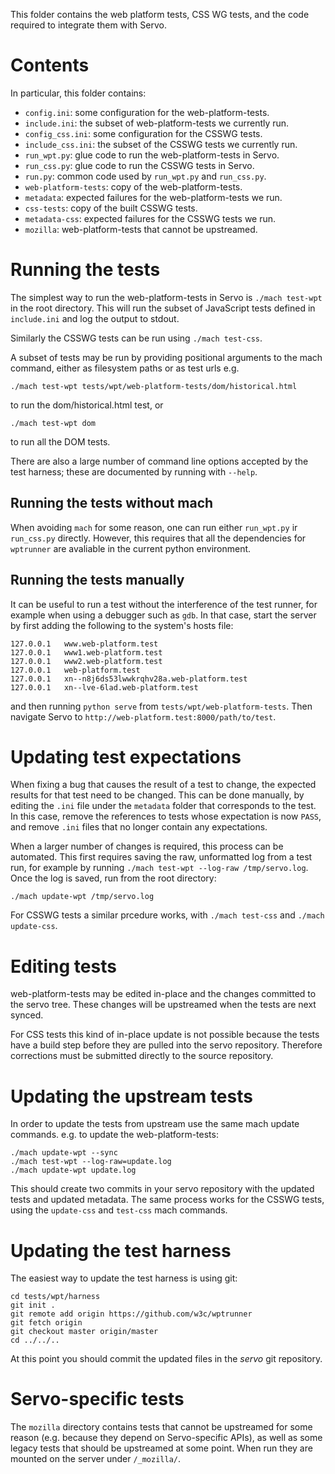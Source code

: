 This folder contains the web platform tests, CSS WG tests, and the
code required to integrate them with Servo.

Contents
========

In particular, this folder contains:

* `config.ini`: some configuration for the web-platform-tests.
* `include.ini`: the subset of web-platform-tests we currently run.
* `config_css.ini`: some configuration for the CSSWG tests.
* `include_css.ini`: the subset of the CSSWG tests we currently run.
* `run_wpt.py`: glue code to run the web-platform-tests in Servo.
* `run_css.py`: glue code to run the CSSWG tests in Servo.
* `run.py`: common code used by `run_wpt.py` and `run_css.py`.
* `web-platform-tests`: copy of the web-platform-tests.
* `metadata`: expected failures for the web-platform-tests we run.
* `css-tests`: copy of the built CSSWG tests.
* `metadata-css`: expected failures for the CSSWG tests we run.
* `mozilla`: web-platform-tests that cannot be upstreamed.

Running the tests
=================

The simplest way to run the web-platform-tests in Servo is `./mach
test-wpt` in the root directory. This will run the subset of
JavaScript tests defined in `include.ini` and log the output to
stdout.

Similarly the CSSWG tests can be run using `./mach test-css`.

A subset of tests may be run by providing positional arguments to the
mach command, either as filesystem paths or as test urls e.g.

    ./mach test-wpt tests/wpt/web-platform-tests/dom/historical.html

to run the dom/historical.html test, or

    ./mach test-wpt dom

to run all the DOM tests.

There are also a large number of command line options accepted by the
test harness; these are documented by running with `--help`.

Running the tests without mach
------------------------------

When avoiding `mach` for some reason, one can run either `run_wpt.py`
ir `run_css.py` directly. However, this requires that all the
dependencies for `wptrunner` are avaliable in the current python
environment.

Running the tests manually
--------------------------

It can be useful to run a test without the interference of the test runner, for
example when using a debugger such as `gdb`. In that case, start the server by
first adding the following to the system's hosts file:

    127.0.0.1   www.web-platform.test
    127.0.0.1   www1.web-platform.test
    127.0.0.1   www2.web-platform.test
    127.0.0.1   web-platform.test
    127.0.0.1   xn--n8j6ds53lwwkrqhv28a.web-platform.test
    127.0.0.1   xn--lve-6lad.web-platform.test

and then running `python serve` from `tests/wpt/web-platform-tests`.
Then navigate Servo to `http://web-platform.test:8000/path/to/test`.

Updating test expectations
==========================

When fixing a bug that causes the result of a test to change, the expected
results for that test need to be changed. This can be done manually, by editing
the `.ini` file under the `metadata` folder that corresponds to the test. In
this case, remove the references to tests whose expectation is now `PASS`, and
remove `.ini` files that no longer contain any expectations.

When a larger number of changes is required, this process can be automated.
This first requires saving the raw, unformatted log from a test run, for
example by running `./mach test-wpt --log-raw /tmp/servo.log`. Once the
log is saved, run from the root directory:

    ./mach update-wpt /tmp/servo.log

For CSSWG tests a similar prcedure works, with `./mach test-css` and
`./mach update-css`.

Editing tests
=============

web-platform-tests may be edited in-place and the changes committed to
the servo tree. These changes will be upstreamed when the tests are
next synced.

For CSS tests this kind of in-place update is not possible because the
tests have a build step before they are pulled into the servo
repository. Therefore corrections must be submitted directly to the
source repository.

Updating the upstream tests
===========================

In order to update the tests from upstream use the same mach update
commands. e.g. to update the web-platform-tests:

    ./mach update-wpt --sync
    ./mach test-wpt --log-raw=update.log
    ./mach update-wpt update.log

This should create two commits in your servo repository with the
updated tests and updated metadata. The same process works for the
CSSWG tests, using the `update-css` and `test-css` mach commands.

Updating the test harness
=========================

The easiest way to update the test harness is using git:

    cd tests/wpt/harness
    git init .
    git remote add origin https://github.com/w3c/wptrunner
    git fetch origin
    git checkout master origin/master
    cd ../../..

At this point you should commit the updated files in the *servo* git repository.

Servo-specific tests
====================

The `mozilla` directory contains tests that cannot be upstreamed for some
reason (e.g. because they depend on Servo-specific APIs), as well as some
legacy tests that should be upstreamed at some point. When run they are
mounted on the server under `/_mozilla/`.
